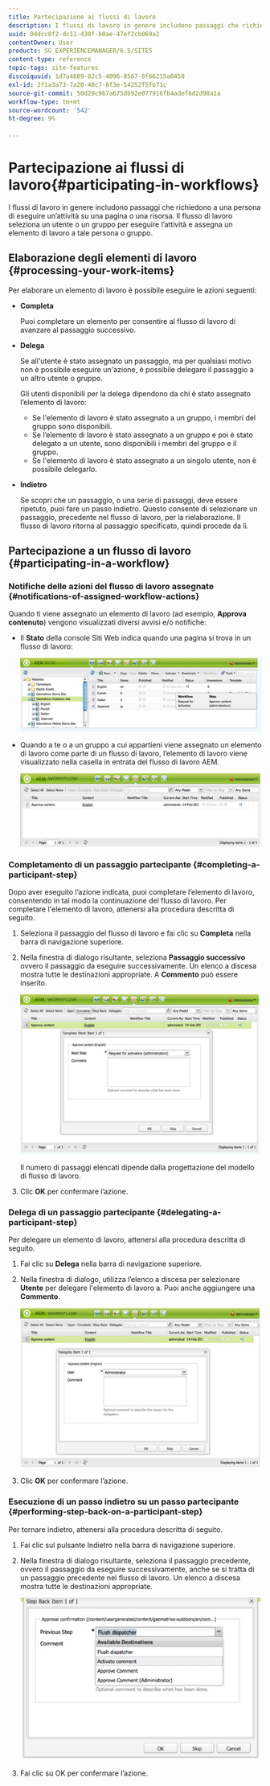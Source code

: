 ```yaml
---
title: Partecipazione ai flussi di lavoro
description: I flussi di lavoro in genere includono passaggi che richiedono a una persona di eseguire un’attività su una pagina o una risorsa. Il flusso di lavoro seleziona un utente o un gruppo per eseguire l’attività e assegna un elemento di lavoro a tale persona o gruppo.
uuid: 04dcc8f2-dc11-430f-b0ae-47ef2cb069a2
contentOwner: User
products: SG_EXPERIENCEMANAGER/6.5/SITES
content-type: reference
topic-tags: site-features
discoiquuid: 1d7a4889-82c5-4096-8567-8f66215a8458
exl-id: 2f1a3a73-7a20-48c7-8f3e-54252f5fb71c
source-git-commit: 50d29c967a675db92e077916fb4adef6d2d98a1a
workflow-type: tm+mt
source-wordcount: '542'
ht-degree: 9%

---
```


# Partecipazione ai flussi di lavoro{#participating-in-workflows}

I flussi di lavoro in genere includono passaggi che richiedono a una persona di eseguire un’attività su una pagina o una risorsa. Il flusso di lavoro seleziona un utente o un gruppo per eseguire l’attività e assegna un elemento di lavoro a tale persona o gruppo.

## Elaborazione degli elementi di lavoro {#processing-your-work-items}

Per elaborare un elemento di lavoro è possibile eseguire le azioni seguenti:

* **Completa**

  Puoi completare un elemento per consentire al flusso di lavoro di avanzare al passaggio successivo.

* **Delega**

  Se all&#39;utente è stato assegnato un passaggio, ma per qualsiasi motivo non è possibile eseguire un&#39;azione, è possibile delegare il passaggio a un altro utente o gruppo.

  Gli utenti disponibili per la delega dipendono da chi è stato assegnato l’elemento di lavoro:

   * Se l&#39;elemento di lavoro è stato assegnato a un gruppo, i membri del gruppo sono disponibili.
   * Se l’elemento di lavoro è stato assegnato a un gruppo e poi è stato delegato a un utente, sono disponibili i membri del gruppo e il gruppo.
   * Se l&#39;elemento di lavoro è stato assegnato a un singolo utente, non è possibile delegarlo.

* **Indietro**

  Se scopri che un passaggio, o una serie di passaggi, deve essere ripetuto, puoi fare un passo indietro. Questo consente di selezionare un passaggio, precedente nel flusso di lavoro, per la rielaborazione. Il flusso di lavoro ritorna al passaggio specificato, quindi procede da lì.

## Partecipazione a un flusso di lavoro {#participating-in-a-workflow}

### Notifiche delle azioni del flusso di lavoro assegnate {#notifications-of-assigned-workflow-actions}

Quando ti viene assegnato un elemento di lavoro (ad esempio, **Approva contenuto**) vengono visualizzati diversi avvisi e/o notifiche:

* Il **Stato** della console Siti Web indica quando una pagina si trova in un flusso di lavoro:

  ![workflowstatus-1](assets/workflowstatus-1.png)

* Quando a te o a un gruppo a cui appartieni viene assegnato un elemento di lavoro come parte di un flusso di lavoro, l’elemento di lavoro viene visualizzato nella casella in entrata del flusso di lavoro AEM.

  ![workflowinbox](assets/workflowinbox.png)

### Completamento di un passaggio partecipante {#completing-a-participant-step}

Dopo aver eseguito l’azione indicata, puoi completare l’elemento di lavoro, consentendo in tal modo la continuazione del flusso di lavoro. Per completare l&#39;elemento di lavoro, attenersi alla procedura descritta di seguito.

1. Seleziona il passaggio del flusso di lavoro e fai clic su **Completa** nella barra di navigazione superiore.
1. Nella finestra di dialogo risultante, seleziona **Passaggio successivo** ovvero il passaggio da eseguire successivamente. Un elenco a discesa mostra tutte le destinazioni appropriate. A **Commento** può essere inserito.

   ![workflowcomplete](assets/workflowcomplete.png)

   Il numero di passaggi elencati dipende dalla progettazione del modello di flusso di lavoro.

1. Clic **OK** per confermare l’azione.

### Delega di un passaggio partecipante {#delegating-a-participant-step}

Per delegare un elemento di lavoro, attenersi alla procedura descritta di seguito.

1. Fai clic su **Delega** nella barra di navigazione superiore.
1. Nella finestra di dialogo, utilizza l’elenco a discesa per selezionare **Utente** per delegare l&#39;elemento di lavoro a. Puoi anche aggiungere una **Commento**.

   ![workflowdelegate](assets/workflowdelegate.png)

1. Clic **OK** per confermare l’azione.

### Esecuzione di un passo indietro su un passo partecipante {#performing-step-back-on-a-participant-step}

Per tornare indietro, attenersi alla procedura descritta di seguito.

1. Fai clic sul pulsante Indietro nella barra di navigazione superiore.
1. Nella finestra di dialogo risultante, seleziona il passaggio precedente, ovvero il passaggio da eseguire successivamente, anche se si tratta di un passaggio precedente nel flusso di lavoro. Un elenco a discesa mostra tutte le destinazioni appropriate.

   ![screen_shot_2018-08-10at155325](assets/screen_shot_2018-08-10at155325.jpg)

1. Fai clic su OK per confermare l’azione.
